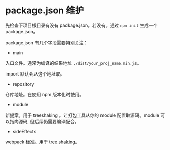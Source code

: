 # package.json 维护

先检查下项目根目录有没有 package.json。若没有，通过 `npm init` 生成一个 package.json。


package.json 有几个字段需要特别关注：

- main

入口文件。通常为编译的结果地址 `./dist/your_proj_name.min.js`。

import 默认会从这个地址取。

- repository

仓库地址。在使用 npm 版本化时使用。


- module

新提案。用于 treeshaking 。让打包工具从你的 module 配置取源码。module 可以指向源码, 但后续仍需要编译配合。

- sideEffects

webpack [标准](https://github.com/webpack/webpack/tree/master/examples/side-effects)。用于 [tree shaking](./TSK.md)。
